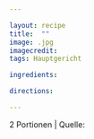```yaml
---

layout: recipe
title:  ""
image: .jpg
imagecredit: 
tags: Hauptgericht

ingredients:

directions:

---
```

2 Portionen
 | Quelle: 